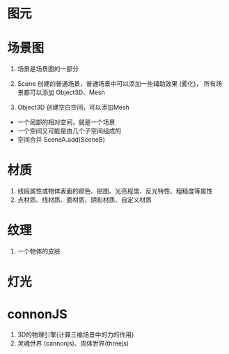 # 图元

# 场景图
1. 场景是场景图的一部分

2. Scene 创建的普通场景，普通场景中可以添加一些辅助效果 (雾化)，
所有场景都可以添加 Object3D、Mesh

3. Object3D 创建空白空间，可以添加Mesh

- 一个局部的相对空间，就是一个场景
- 一个空间又可能是由几个子空间组成的
- 空间合并 SceneA.add(SceneB)


# 材质
1. 线段属性或物体表面的颜色、贴图、光亮程度、反光特性、粗糙度等属性
2. 点材质、线材质、面材质、阴影材质、自定义材质

# 纹理
1. 一个物体的皮肤

# 灯光


# connonJS
1. 3D的物理引擎(计算三维场景中的力的作用)
2. 灵魂世界 (cannonjs)、肉体世界(threejs)

